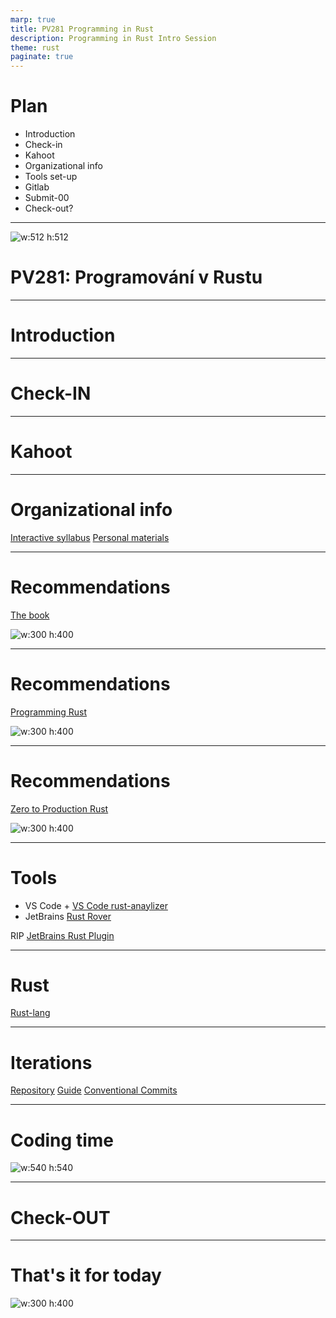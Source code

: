 ```yaml
---
marp: true
title: PV281 Programming in Rust
description: Programming in Rust Intro Session
theme: rust
paginate: true
---
```


# Plan

- Introduction
- Check-in
- Kahoot
- Organizational info
- Tools set-up
- Gitlab
- Submit-00
- Check-out?

---
![w:512 h:512](./assets/rust-logo-1.png)

# <!--fit--> PV281: Programování v Rustu

---

# <!--fit--> Introduction 

---

# <!--fit--> Check-IN

---

# <!--fit--> Kahoot 

---

# Organizational info 

[Interactive syllabus](https://is.muni.cz/auth/el/fi/podzim2023/PV281/index.qwarp)
[Personal materials](courses.dungeon.software)

---

# Recommendations

[The book](https://doc.rust-lang.org/book/)

![w:300 h:400](./assets/01-images/the-book.jpg)

---

# Recommendations

[Programming Rust](https://www.oreilly.com/library/view/programming-rust-2nd/9781492052586/)

![w:300 h:400](./assets/01-images/oreilly-rust.jpeg)

---

# Recommendations

[Zero to Production Rust](https://www.zero2prod.com/index.html?country=Czech%20Republic&discount_code=EEU60)

![w:300 h:400](./assets/01-images/zero-to-prod.jpg)

---

# Tools 

- VS Code + [VS Code rust-anaylizer](https://marketplace.visualstudio.com/items?itemName=rust-lang.rust-analyzer)
- JetBrains [Rust Rover](https://www.jetbrains.com/rust/)

RIP [JetBrains Rust Plugin](https://plugins.jetbrains.com/plugin/8182--deprecated-rust)

---

# Rust 

[Rust-lang](https://www.rust-lang.org)

---

# Iterations

[Repository](https://gitlab.fi.muni.cz/pv281/pv281-iterations-2023)
[Guide](https://is.muni.cz/auth/el/fi/podzim2023/PV281/index.qwarp?prejit=11388609)
[Conventional Commits](https://www.conventionalcommits.org/en/v1.0.0/)

---

# Coding time

![w:540 h:540](./assets/ferris-dancing.gif)

---

# <!--fit--> Check-OUT

---

# That's it for today 

![w:300 h:400](./assets/go-ferris-transparent.png)

